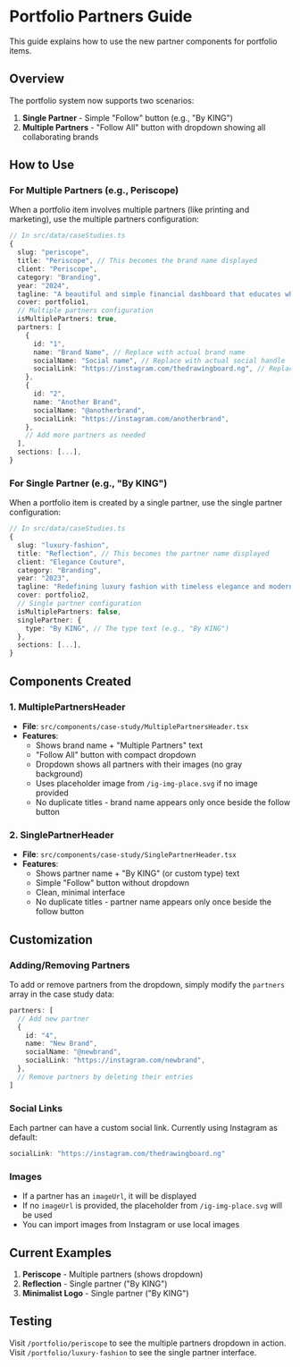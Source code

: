 # Portfolio Partners Guide

This guide explains how to use the new partner components for portfolio items.

## Overview

The portfolio system now supports two scenarios:

1. **Single Partner** - Simple "Follow" button (e.g., "By KING")
2. **Multiple Partners** - "Follow All" button with dropdown showing all collaborating brands

## How to Use

### For Multiple Partners (e.g., Periscope)

When a portfolio item involves multiple partners (like printing and marketing), use the multiple partners configuration:

```typescript
// In src/data/caseStudies.ts
{
  slug: "periscope",
  title: "Periscope", // This becomes the brand name displayed
  client: "Periscope",
  category: "Branding",
  year: "2024",
  tagline: "A beautiful and simple financial dashboard that educates while reporting.",
  cover: portfolio1,
  // Multiple partners configuration
  isMultiplePartners: true,
  partners: [
    {
      id: "1",
      name: "Brand Name", // Replace with actual brand name
      socialName: "Social name", // Replace with actual social handle
      socialLink: "https://instagram.com/thedrawingboard.ng", // Replace with actual social link
    },
    {
      id: "2", 
      name: "Another Brand",
      socialName: "@anotherbrand",
      socialLink: "https://instagram.com/anotherbrand",
    },
    // Add more partners as needed
  ],
  sections: [...],
}
```

### For Single Partner (e.g., "By KING")

When a portfolio item is created by a single partner, use the single partner configuration:

```typescript
// In src/data/caseStudies.ts
{
  slug: "luxury-fashion",
  title: "Reflection", // This becomes the partner name displayed
  client: "Elegance Couture",
  category: "Branding",
  year: "2023",
  tagline: "Redefining luxury fashion with timeless elegance and modern aesthetics.",
  cover: portfolio2,
  // Single partner configuration
  isMultiplePartners: false,
  singlePartner: {
    type: "By KING", // The type text (e.g., "By KING")
  },
  sections: [...],
}
```

## Components Created

### 1. MultiplePartnersHeader
- **File**: `src/components/case-study/MultiplePartnersHeader.tsx`
- **Features**: 
  - Shows brand name + "Multiple Partners" text
  - "Follow All" button with compact dropdown
  - Dropdown shows all partners with their images (no gray background)
  - Uses placeholder image from `/ig-img-place.svg` if no image provided
  - No duplicate titles - brand name appears only once beside the follow button

### 2. SinglePartnerHeader
- **File**: `src/components/case-study/SinglePartnerHeader.tsx`
- **Features**:
  - Shows partner name + "By KING" (or custom type) text
  - Simple "Follow" button without dropdown
  - Clean, minimal interface
  - No duplicate titles - partner name appears only once beside the follow button

## Customization

### Adding/Removing Partners

To add or remove partners from the dropdown, simply modify the `partners` array in the case study data:

```typescript
partners: [
  // Add new partner
  {
    id: "4",
    name: "New Brand",
    socialName: "@newbrand",
    socialLink: "https://instagram.com/newbrand",
  },
  // Remove partners by deleting their entries
]
```

### Social Links

Each partner can have a custom social link. Currently using Instagram as default:

```typescript
socialLink: "https://instagram.com/thedrawingboard.ng"
```

### Images

- If a partner has an `imageUrl`, it will be displayed
- If no `imageUrl` is provided, the placeholder from `/ig-img-place.svg` will be used
- You can import images from Instagram or use local images

## Current Examples

1. **Periscope** - Multiple partners (shows dropdown)
2. **Reflection** - Single partner ("By KING")
3. **Minimalist Logo** - Single partner ("By KING")

## Testing

Visit `/portfolio/periscope` to see the multiple partners dropdown in action.
Visit `/portfolio/luxury-fashion` to see the single partner interface.

